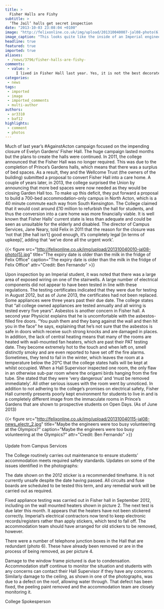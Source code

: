 ```yaml
---
title: >
  Fisher Halls are Fishy
subtitle: >
  ‘The Jail’ halls get secret inspection
date: "2013-10-03 23:08:04 +0100"
image: "http://felixonline.co.uk/img/upload/201310040007-jal08-photo(6).jpg"
image_caption: "This looks quite like the inside of an Imperial engineer’s brain "
headline: true
featured: true
imported: true
aliases:
 - /news/3796/fisher-halls-are-fishy-
comments:
 - value: >
     I lived in Fisher Hall last year. Yes, it is not the best decorated hall in the world, but we are students after all! For some of us, we can't afford the £200 a week rooms in Prince's Gardens, this is the only cheap option. Fisher Hall is like an your old pet; sure, it's scruffy and is a bit ragged around the edges, but you wouldn't have it any other way. Keep Fisher alive, and for £103 a week for a single, its one of the only affordable accommodations for first year students at imperial !!!,I lived in Fisher Hall last year. Yes, it is not the best decorated hall in the world, but we are students after all! For some of us, we can't afford the £200 a week rooms in Prince's Gardens, this is the only cheap option. Fisher Hall is like an your old pet; sure, it's scruffy and is a bit ragged around the edges, but you wouldn't have it any other way. Keep Fisher alive, and for £103 a week for a single, its one of the only affordable accommodations for first year students at imperial !!!,Is this website updated an
categories:
 - news
tags:
 - imported
 - image
 - imported_comments
 - multi-author
authors:
 - ar3310
 - baf12
highlights:
 - comment
 - photos
---
```


Much of last year’s #AgainstActon campaign focused on the impending closure of Evelyn Gardens’ Fisher Hall. The huge campaign lasted months but the plans to create the halls were continued.
 In 2011, the college announced that the Fisher Hall was no longer required. This was due to the completion of Prince’s Gardens halls, which means that there was a surplus of bed spaces. As a result, they and the Wellcome Trust (the owners of the building) submitted a proposal to convert Fisher Hall into a care home.
 A couple of years later, in 2013, the college surprised the Union by announcing that more bed spaces were now needed as they would be closing Garden Hall too. To make up this deficit, they put forward a proposal to build a 700-bed accommodation-only campus in North Acton, which is a 40 minute commute each way from South Kensington.
 The College claimed that it would cost around £10 million to refurbish the hall for students, and thus the conversion into a care home was more financially viable. It is well known that Fisher Halls’ current state is less than adequate and could be seen as unsuitable for the elderly and disabled.
 The director of Campus Services, Jane Neary, told Felix in 2011 that the reason for the closure was ‘not that [the hall isn’t] good enough, it’s completely legal [in terms of upkeep]’, adding that ‘we’ve done all the urgent work’.

{{< figure src="http://felixonline.co.uk/img/upload/201310040010-jal08-photo(5).jpg" title="The expiry date is older than the milk in the fridge of Felix Office" caption="The expiry date is older than the milk in the fridge of Felix Office" attr="Credit: Ben Fernando" >}}

Upon inspection by an Imperial student, it was noted that there was a large area of exposed wiring on one of the stairwells. A large number of electrical components did not appear to have been tested in line with these regulations. The testing certificates indicated that they were due for testing in August 2012, but as of June 2013, the certificates had not been replaced. Some appliances were three years past their due date. The college states that “all college owned appliances are tested annually and all wiring is tested every five years”.
 Asbestos is another concern in Fisher hall. A second year Physicist explains that he is uncomfortable with the asbestos-filled fire doors. “You push them and they bang against the wall and then hit you in the face” he says, explaining that he’s not sure that the asbestos is safe in doors which receive such strong knocks and are damaged in places.
 In addition, the lack of central heating means that many of the rooms are heated with wall-mounted fan heaters, which are past their PAT testing date. They become extremely hot to the touch and when left on, smell distinctly smoky and are even reported to have set off the fire alarms. Sometimes, they tend to fail in the winter, which leaves the room at a temperature below the 20°C that the college states halls will be kept at whilst occupied.
 When a Hall Supervisor inspected one room, the only flaw in an otherwise sub-par room where the origami birds hanging from the fire tube. She stated that they were ‘very dangerous’ and ‘must be removed immediately’. All other serious issues with the room went by unnoticed.
 In addition to not adhering to the college’s promises on electrical safety, Fisher Hall currently presents poorly kept environment for students to live in and is a completely different image from the immaculate rooms in Prince’s Gardens that are shown to prospective students on Open Days.
 (As of June 2013)

{{< figure src="http://felixonline.co.uk/img/upload/201310040115-jal08-news_electr_2.jpg" title="Maybe the engineers were too busy volunteering at the Olympics?" caption="Maybe the engineers were too busy volunteering at the Olympics?" attr="Credit: Ben Fernando" >}}

####
 Update from Campus Services

The College routinely carries out maintenance to ensure students’ accommodation meets required safety standards.
 Updates on some of the issues identified in the photographs:

 The date shown on the 2012 sticker is a recommended timeframe. It is not currently unsafe despite the date having passed. All circuits and fuse boards are scheduled to be tested this term, and any remedial work will be carried out as required.

 Fixed appliance testing was carried out in Fisher hall in September 2012, including on the wall mounted heaters shown in picture 2. The next test is due later this month. It appears that the heaters have not been stickered correctly. Imperial’s electrical contractors now tend to keep electronic records/registers rather than apply stickers, which tend to fall off. The accommodation team should have arranged for old stickers to be removed, however.

 There were a number of telephone junction boxes in the Hall that are redundant (photo 6). These have already been removed or are in the process of being removed, as per picture 4.

 Damage to the window frame pictured is due to condensation. Accommodation staff continue to monitor the situation and students with any concerns can contact their Hall Supervisor if they have any concerns. Similarly damage to the ceiling, as shown in one of the photographs, was due to a defect on the roof, allowing water through. That defect has been fixed, the peeling paint removed and the accommodation team are closely monitoring it.

College Spokesperson
